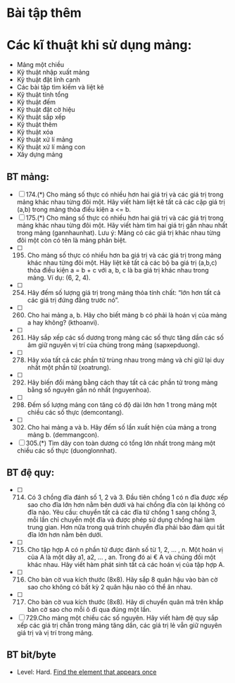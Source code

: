 # Bài tập thêm

# Các kĩ thuật khi sử dụng mảng:  
- Mảng một chiều
- Kỹ thuật nhập xuất mảng
- Kỹ thuật đặt lính canh 
- Các bài tập tìm kiếm và liệt kê
- Kỹ thuật tính tổng
- Kỹ thuật đếm
- Kỹ thuật đặt cờ hiệu
- Kỹ thuật sắp xếp
- Kỹ thuật thêm
- Kỹ thuật xóa
- Kỹ thuật xử lí mảng
- Kỹ thuật xử lí mảng con
- Xây dựng mảng

## BT mảng:
- [ ] 174.(*) Cho mảng số thực có nhiều hơn hai giá trị và các giá trị trong mảng khác nhau từng đôi một. Hãy viết hàm liệt kê tất cả các cặp giá trị (a,b) trong mảng thỏa điều kiện a <= b.
- [ ] 175.(*) Cho mảng số thực có nhiều hơn hai giá trị và các giá trị trong mảng khác nhau từng đôi một. Hãy viết hàm tìm hai giá trị gần nhau nhất trong mảng (gannhaunhat). Lưu ý: Mảng có các giá trị khác nhau từng đôi một còn có tên là mảng phân biệt.
- [ ] 195. Cho mảng số thực có nhiều hơn ba giá trị và các giá trị trong mảng khác nhau từng đôi một. Hãy liệt kê tất cả các bộ ba giá trị (a,b,c) thỏa điều kiện a = b + c với a, b, c là ba giá trị khác nhau trong mảng. Ví dụ: (6, 2, 4).
- [ ] 254. Hãy đếm số lượng giá trị trong mảng thỏa tính chất: “lớn hơn tất cả các giá trị đứng đằng trước nó”.
- [ ] 260. Cho hai mảng a, b. Hãy cho biết mảng b có phải là hoán vị của mảng a hay không? (kthoanvi).
- [ ] 261. Hãy sắp xếp các số dương trong mảng các số thực tăng dần các số âm giữ nguyên vị trí của chúng trong mảng (sapxepduong).
- [ ] 278. Hãy xóa tất cả các phần tử trùng nhau trong mảng và chỉ giữ lại duy nhất một phần tử (xoatrung).
- [ ] 292. Hãy biến đổi mảng bằng cách thay tất cả các phần tử trong mảng bằng số nguyên gần nó nhất (nguyenhoa).
- [ ] 298. Đếm số lượng mảng con tăng có độ dài lớn hơn 1 trong mảng một chiều các số thực (demcontang).
- [ ] 302. Cho hai mảng a và b. Hãy đếm số lần xuất hiện của mảng a trong mảng b. (demmangcon).
- [ ] 305.(*) Tìm dãy con toàn dương có tổng lớn nhất trong mảng một chiều các số thực (duonglonnhat).

## BT đệ quy:
- [ ] 714. Có 3 chồng đĩa đánh số 1, 2 và 3. Đầu tiên chồng 1 có n đĩa được xếp sao cho đĩa lớn hơn nằm bên dưới và hai chồng đĩa còn lại không có đĩa nào. Yêu cầu: chuyển tất cả các đĩa từ chồng 1 sang chồng 3, mỗi lần chỉ chuyển một đĩa và được phép sử dụng chồng hai làm trung gian.  Hơn nữa trong quá trình chuyển đĩa phải bảo đảm qui tắt đĩa lớn hơn nằm bên dưới.
- [ ] 715. Cho tập hợp A có n phần tử được đánh số từ 1, 2, … , n. Một hoán vị của A là một dãy a1, a2, … , an. Trong đó ai € A và chúng đối một khác nhau. Hãy viết hàm phát sinh tất cả các hoán vị của tập hợp A.
- [ ] 716. Cho bàn cờ vua kích thước (8x8). Hãy sắp 8 quân hậu vào bàn cờ sao cho không có bất kỳ 2 quân hậu nào có thể ăn nhau.
- [ ] 717. Cho bàn cờ vua kích thước (8x8). Hãy di chuyển quân mã trên khắp bàn cờ sao cho mỗi ô đi qua đúng một lần.
- [ ] 729.Cho mảng một chiều các số nguyên. Hãy viết hàm đệ quy sắp xếp các giá trị chẵn trong mảng tăng dần, các giá trị lẻ vẫn giữ nguyên giá trị và vị trí trong mảng.

## BT bit/byte

- Level: Hard. [Find the element that appears once](https://www.geeksforgeeks.org/find-the-element-that-appears-once/)